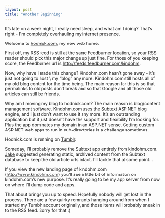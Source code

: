 ```yaml
---
layout: post
title: "Another Beginning"
---
```



<p>It&#8217;s late on a week night, I really need sleep, and what am I doing? That&#8217;s right -  I'm completely overhauling my internet presence.</p>


<p>Welcome to <a title="hodnick.com" href="http://hodnick.com" target="_blank">hodnick.com</a>,  my new web home.</p>


<p>First off, my RSS feed is still at the same Feedburner location, so your RSS reader should pick this  major change up just fine. For those of you keeping score, the Feedburner url is  <a href="http://feeds.feedburner.com/kindohm" target="_blank">http://feeds.feedburner.com/kindohm</a>.</p>


<p>Now, why have I made this change? Kindohm.com hasn&#8217;t gone away - it&#8217;s just not going to host \ my &#8220;blog&#8221; any more. Kindohm.com still hosts all of my old blog content for the time being.  The main reason for this is so that permalinks to old posts don&#8217;t break and so that Google and all those old articles can still be friends.</p>


<p>Why am I moving my blog to hodnick.com?  The main reason is blog/content management software.  Kindohm.com uses the <a title="Subtext" target="_blank" href="http://www.subtextproject.com">Subtext</a> ASP.NET blog engine, and I just don&#8217;t want to use it any more.  It&#8217;s an outstanding application but it just doesn&#8217;t have the support and flexibility I&#8217;m looking for.  Plus the app dominates my domain in an ASP.NET sense.  Getting custom ASP.NET web apps to run in sub-directories is a challenge sometimes.</p>


<p>Hodnick.com is running on <a title="Tubmlr" target="_blank" href="http://www.tumblr.com">Tumblr</a>.</p>


<p>Someday, I&#8217;ll probably remove the Subtext app entirely from kindohm.com.  <a title="Jake" target="_blank" href="http://thoughtstoblog.com">Jake</a> suggested generating static, archived content from the Subtext database to keep the old article urls intact.  I&#8217;ll tackle that at some point&#8230;</p>


<p>If you view the new landing page of kindohm.com (<a title="http://www.kindohm.com" target="_blank" href="http://www.kindohm.com"><a href="http://www.kindohm.com" target="_blank">http://www.kindohm.com</a></a>) you&#8217;ll see a little bit of information on kindohm.com&#8217;s new purpose.  It&#8217;s really going to be my app server from now on where I&#8217;ll dump code and apps.</p>


<p>That about brings you up to speed.  Hopefully nobody will get lost in the process.  There are a few quirky remnants hanging around from when I started my Tumblr account originally, and those items will probably sneak in to the RSS feed.  Sorry for that :)</p>


